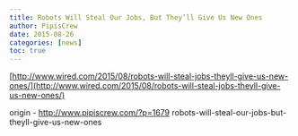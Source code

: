 ```yaml
---
title: Robots Will Steal Our Jobs, But They’ll Give Us New Ones
author: PipisCrew
date: 2015-08-26
categories: [news]
toc: true
---
```


[http://www.wired.com/2015/08/robots-will-steal-jobs-theyll-give-us-new-ones/](http://www.wired.com/2015/08/robots-will-steal-jobs-theyll-give-us-new-ones/)

origin - http://www.pipiscrew.com/?p=1679 robots-will-steal-our-jobs-but-theyll-give-us-new-ones